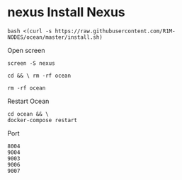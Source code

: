 # nexus<b> Install Nexus </b>

```
bash <(curl -s https://raw.githubusercontent.com/R1M-NODES/ocean/master/install.sh)
```

Open screen

```
screen -S nexus
```

```
cd && \ rm -rf ocean
```

```
rm -rf ocean
```


Restart Ocean 

```
cd ocean && \
docker-compose restart
```

Port

```
8004
9004
9003
9006
9007
```
